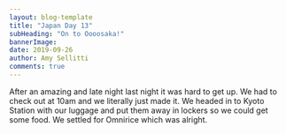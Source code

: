 ```yaml
---
layout: blog-template
title: "Japan Day 13"
subHeading: "On to Oooosaka!"
bannerImage: 
date: 2019-09-26
author: Amy Sellitti
comments: true
---
```


After an amazing and late night last night it was hard to get up. We had to check out at 10am and we literally just made it. We headed in to Kyoto Station with our luggage and put them away in lockers so we could get some food. We settled for Omnirice which was alright.

<div class="center-image"><img src=""/></div>
<div class="center-image"><img src=""/></div>
<div class="center-image"><img src=""/></div>
<div class="center-image"><img src=""/></div>
<div class="center-image"><img src=""/></div>
<div class="center-image"><img src=""/></div>
<div class="center-image"><img src=""/></div>

